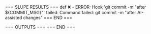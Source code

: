 === SLUPE RESULTS ===
def ❌ -          ERROR: Hook 'git commit -m "after ${COMMIT_MSG}"' failed: Command failed: git commit -m "after AI-assisted changes"
=== END ===

=== OUTPUTS ===
=== END ===